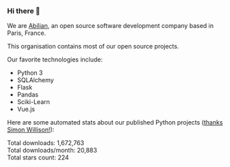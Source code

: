 ### Hi there 👋

We are [Abilian](https://abilian.com/), an open source software development company based in Paris, France.

This organisation contains most of our open source projects.

Our favorite technologies include:

- Python 3
- SQLAlchemy
- Flask
- Pandas
- Sciki-Learn
- Vue.js

Here are some automated stats about our published Python projects
([thanks Simon Willison!][sw-post]):

<!--marker-->
Total downloads: 1,672,763<br>
Total downloads/month: 20,883<br>
Total stars count: 224
<!--end-->

[sw-post]: https://simonwillison.net/2020/Jul/10/self-updating-profile-readme/